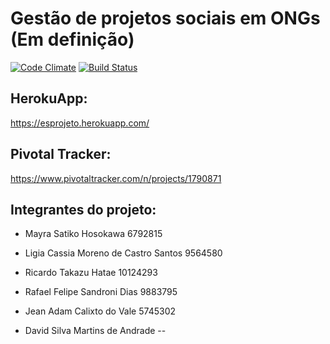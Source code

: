 # Gestão de projetos sociais em ONGs (Em definição)

[![Code Climate](https://codeclimate.com/github/lcmcs/ESProjeto/badges/gpa.svg)](https://codeclimate.com/github/lcmcs/ESProjeto)  [![Build Status](https://travis-ci.org/lcmcs/ESProjeto.svg?branch=master)](https://travis-ci.org/lcmcs/ESProjeto)

## HerokuApp:
https://esprojeto.herokuapp.com/

## Pivotal Tracker: 
https://www.pivotaltracker.com/n/projects/1790871

## Integrantes do projeto:

+ Mayra Satiko Hosokawa                   6792815

+ Ligia Cassia Moreno de Castro Santos    9564580

+ Ricardo Takazu Hatae                    10124293

+ Rafael Felipe Sandroni Dias             9883795

+ Jean Adam Calixto do Vale               5745302

+ David Silva Martins de Andrade          --

